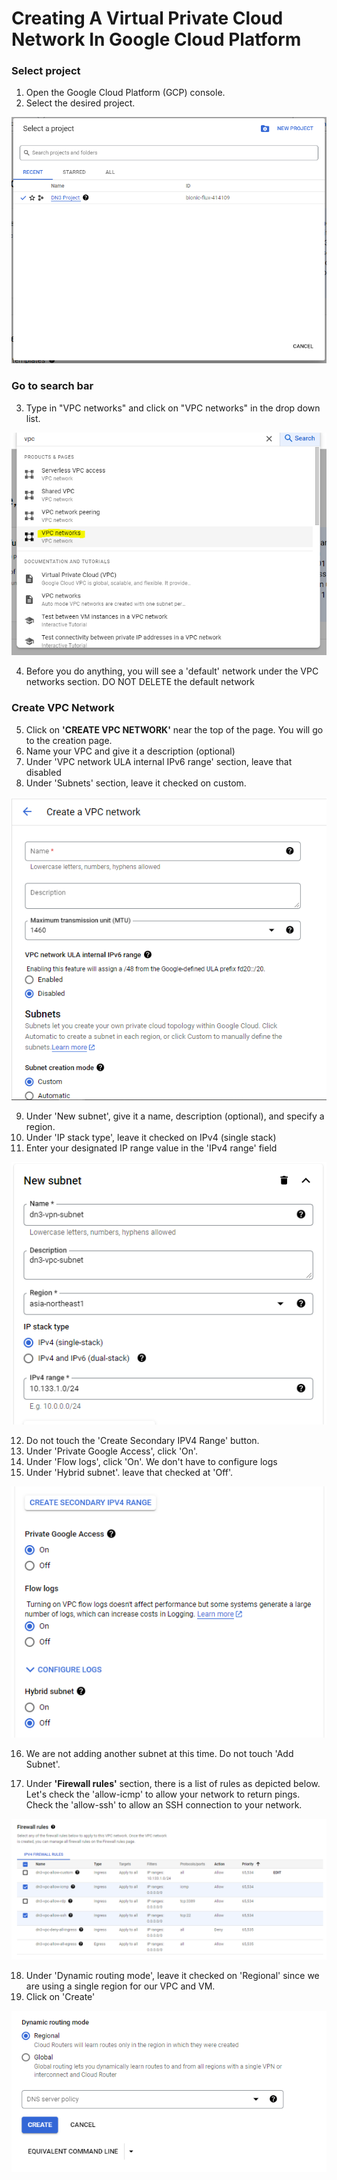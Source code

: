 # Creating A Virtual Private Cloud Network In Google Cloud Platform

### Select project
1. Open the Google Cloud Platform (GCP) console.
2. Select the desired project.

<img src="https://github.com/dn30001/GCP-VPC-documentation/blob/main/01%20select%20project.PNG">

### Go to search bar
3. Type in "VPC networks" and click on "VPC networks" in the drop down list.

<img src="https://github.com/dn30001/GCP-VPC-documentation/blob/main/02%20select%20VPC%20networks.PNG">

4. Before you do anything, you will see a 'default' network under the VPC networks section.  DO NOT DELETE the default network

### Create VPC Network
5. Click on <b>'CREATE VPC NETWORK'</b> near the top of the page.  You will go to the creation page.
6. Name your VPC and give it a description (optional)
7. Under 'VPC network ULA internal IPv6 range' section, leave that disabled
8. Under 'Subnets' section, leave it checked on custom.

<img src="https://github.com/dn30001/GCP-VPC-documentation/blob/main/03.%20create%20vpc%20network.PNG">

9. Under 'New subnet', give it a name, description (optional), and specify a region.
10. Under 'IP stack type', leave it checked on IPv4 (single stack)
11. Enter your designated IP range value in the 'IPv4 range' field

<img src="https://github.com/dn30001/GCP-VPC-documentation/blob/main/04%20vpc%20ip%20values.PNG">

12. Do not touch the 'Create Secondary IPV4 Range' button.
13. Under 'Private Google Access', click 'On'.
14. Under 'Flow logs', click 'On'.  We don't have to configure logs
15. Under 'Hybrid subnet'. leave that checked at 'Off'.

<img src="https://github.com/dn30001/GCP-VPC-documentation/blob/main/05%20vpc%20values%20contd.PNG">

16. We are not adding another subnet at this time.  Do not touch 'Add Subnet'.

17. Under <b>'Firewall rules'</b> section, there is a list of rules as depicted below.  Let's check the 'allow-icmp' to allow your network to return pings. Check the 'allow-ssh' to allow an SSH connection to your network.

<img src="https://github.com/dn30001/GCP-VPC-documentation/blob/main/06%20firewall%20rules.PNG">

18. Under 'Dynamic routing mode', leave it checked on 'Regional' since we are using a single region for our VPC and VM.
19. Click on 'Create'

<img src="https://github.com/dn30001/GCP-VPC-documentation/blob/main/07%20click%20create.PNG">


